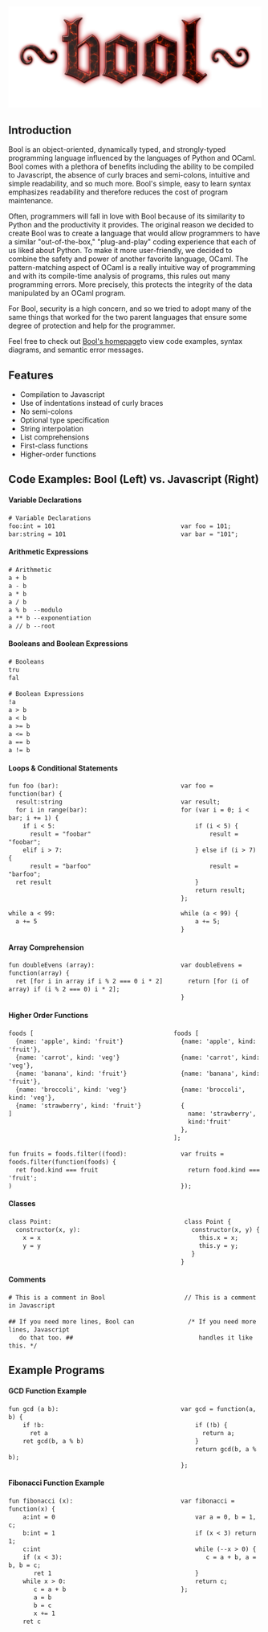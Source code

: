 ![Bool Logo](images/bool.png)
## Introduction
Bool is an object-oriented, dynamically typed, and strongly-typed programming language influenced by the languages of Python and OCaml. Bool comes with a plethora of benefits including the ability to be compiled to Javascript, the absence of curly braces and semi-colons, intuitive and simple readability, and so much more. Bool's simple, easy to learn syntax emphasizes readability and therefore reduces the cost of program maintenance.

Often, programmers will fall in love with Bool because of its similarity to Python and the productivity it provides. The original reason we decided to create Bool was to create a language that would allow programmers to have a similar "out-of-the-box," "plug-and-play" coding experience that each of us liked about Python. To make it more user-friendly, we decided to combine the safety and power of another favorite language, OCaml. The pattern-matching aspect of OCaml is a really intuitive way of programming and with its compile-time analysis of programs, this rules out many programming errors. More precisely, this protects the integrity of the data manipulated by an OCaml program.

For Bool, security is a high concern, and so we tried to adopt many of the same things that worked for the two parent languages that ensure some degree of protection and help for the programmer.

Feel free to check out [Bool's homepage](https://teecolz.github.io/bool/)to view code examples, syntax diagrams, and semantic error messages.

## Features
- Compilation to Javascript
- Use of indentations instead of curly braces
- No semi-colons
- Optional type specification
- String interpolation
- List comprehensions
- First-class functions
- Higher-order functions

## Code Examples: Bool (Left) vs. Javascript (Right)
#### Variable Declarations
````
# Variable Declarations
foo:int = 101                                   var foo = 101;
bar:string = 101                                var bar = "101";
````
#### Arithmetic Expressions
````
# Arithmetic
a + b
a - b
a * b
a / b
a % b  --modulo
a ** b --exponentiation
a // b --root
````
#### Booleans and Boolean Expressions
````
# Booleans
tru
fal

# Boolean Expressions
!a
a > b
a < b
a >= b
a <= b
a == b
a != b
````
#### Loops & Conditional Statements
````
fun foo (bar):                                  var foo = function(bar) {
  result:string                                 var result;
  for i in range(bar):                          for (var i = 0; i < bar; i += 1) {
    if i < 5:                                       if (i < 5) {
      result = "foobar"                                 result = "foobar";
    elif i > 7:                                     } else if (i > 7) {
      result = "barfoo"                                 result = "barfoo";
  ret result                                        }
                                                    return result;
                                                };
````
````
while a < 99:                                   while (a < 99) {
  a += 5                                            a += 5;
                                                }
````
#### Array Comprehension
````
fun doubleEvens (array):                        var doubleEvens = function(array) {
  ret [for i in array if i % 2 === 0 i * 2]       return [for (i of array) if (i % 2 === 0) i * 2];
                                                }

````
#### Higher Order Functions
````
foods [                                       foods [
  {name: 'apple', kind: 'fruit'}                {name: 'apple', kind: 'fruit'},
  {name: 'carrot', kind: 'veg'}                 {name: 'carrot', kind: 'veg'},
  {name: 'banana', kind: 'fruit'}               {name: 'banana', kind: 'fruit'},
  {name: 'broccoli', kind: 'veg'}               {name: 'broccoli', kind: 'veg'},
  {name: 'strawberry', kind: 'fruit'}           {
]                                                 name: 'strawberry',
                                                  kind:'fruit'
                                                },
                                              ];                                         

fun fruits = foods.filter((food):               var fruits = foods.filter(function(foods) {
  ret food.kind === fruit                         return food.kind === 'fruit';    
)                                               });                

````
#### Classes
````
class Point:                                     class Point {
  constructor(x, y):                               constructor(x, y) {
    x = x                                            this.x = x;
    y = y                                            this.y = y;
                                                   }
                                                }
````
#### Comments
````
# This is a comment in Bool                      // This is a comment in Javascript

## If you need more lines, Bool can               /* If you need more lines, Javascript
   do that too. ##                                   handles it like this. */
````
## Example Programs

#### GCD Function Example
````
fun gcd (a b):                                  var gcd = function(a, b) {
    if !b:                                          if (!b) {
      ret a                                           return a;
    ret gcd(b, a % b)                               }
                                                    return gcd(b, a % b);
                                                };
````
#### Fibonacci Function Example
````
fun fibonacci (x):                              var fibonacci = function(x) {
    a:int = 0                                       var a = 0, b = 1, c;
    b:int = 1                                       if (x < 3) return 1;
    c:int                                           while (--x > 0) {
    if (x < 3):                                        c = a + b, a = b, b = c;
       ret 1                                        }
    while x > 0:                                    return c;
       c = a + b                                };
       a = b
       b = c
       x += 1
    ret c
````
